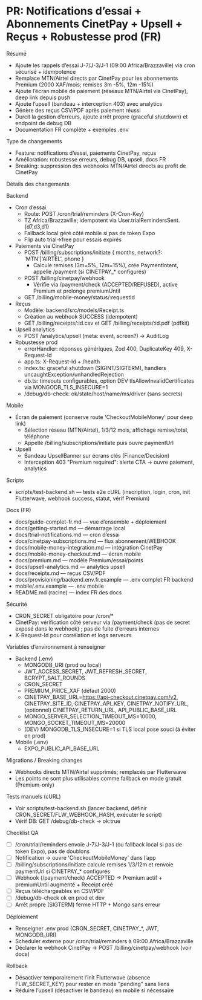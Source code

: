 # PR: Notifications d’essai + Abonnements CinetPay + Upsell + Reçus + Robustesse prod (FR)

Résumé
- Ajoute les rappels d’essai J-7/J-3/J-1 (09:00 Africa/Brazzaville) via cron sécurisé + idempotence
- Remplace MTN/Airtel directs par CinetPay pour les abonnements Premium (2000 XAF/mois; remises 3m -5%, 12m -15%)
- Ajoute l’écran mobile de paiement (réseaux MTN/Airtel via CinetPay), deep link depuis push
- Ajoute l’upsell (bandeau + interception 403) avec analytics
- Génère des reçus CSV/PDF après paiement réussi
- Durcit la gestion d’erreurs, ajoute arrêt propre (graceful shutdown) et endpoint de debug DB
- Documentation FR complète + exemples .env

Type de changements
- Feature: notifications d’essai, paiements CinetPay, reçus
- Amélioration: robustesse erreurs, debug DB, upsell, docs FR
- Breaking: suppression des webhooks MTN/Airtel directs au profit de CinetPay

Détails des changements

Backend
- Cron d’essai
  - Route: POST /cron/trial/reminders (X-Cron-Key)
  - TZ Africa/Brazzaville; idempotent via User.trialRemindersSent.{d7,d3,d1}
  - Fallback local géré côté mobile si pas de token Expo
  - Flip auto trial→free pour essais expirés
- Paiements via CinetPay
  - POST /billing/subscriptions/initiate { months, network?: 'MTN'|'AIRTEL', phone }
    - Calcule remises (3m=5%, 12m=15%), crée PaymentIntent, appelle /payment (si CINETPAY_* configurés)
  - POST /billing/cinetpay/webhook
    - Vérifie via /payment/check (ACCEPTED/REFUSED), active Premium et prolonge premiumUntil
  - GET /billing/mobile-money/status/:requestId
- Reçus
  - Modèle: backend/src/models/Receipt.ts
  - Création au webhook SUCCESS (idempotent)
  - GET /billing/receipts/:id.csv et GET /billing/receipts/:id.pdf (pdfkit)
- Upsell analytics
  - POST /analytics/upsell (meta: event, screen?) → AuditLog
- Robustesse prod
  - errorHandler: réponses génériques, Zod 400, DuplicateKey 409, X-Request-Id
  - app.ts: X-Request-Id + /health
  - index.ts: graceful shutdown (SIGINT/SIGTERM), handlers uncaughtException/unhandledRejection
  - db.ts: timeouts configurables, option DEV tlsAllowInvalidCertificates via MONGODB_TLS_INSECURE=1
  - /debug/db-check: ok/state/host/name/ms/driver (sans secrets)

Mobile
- Écran de paiement (conserve route 'CheckoutMobileMoney' pour deep link)
  - Sélection réseau (MTN/Airtel), 1/3/12 mois, affichage remise/total, téléphone
  - Appelle /billing/subscriptions/initiate puis ouvre paymentUrl
- Upsell
  - Bandeau UpsellBanner sur écrans clés (Finance/Decision)
  - Interception 403 "Premium required": alerte CTA → ouvre paiement, analytics

Scripts
- scripts/test-backend.sh — tests e2e cURL (inscription, login, cron, init Flutterwave, webhook success, statut, vérif Premium)

Docs (FR)
- docs/guide-complet-fr.md — vue d’ensemble + déploiement
- docs/getting-started.md — démarrage local
- docs/trial-notifications.md — cron d’essai
- docs/cinetpay-subscriptions.md — flux abonnement/WEBHOOK
- docs/mobile-money-integration.md — intégration CinetPay
- docs/mobile-money-checkout.md — écran mobile
- docs/premium.md — modèle Premium/essai/points
- docs/upsell-analytics.md — analytics upsell
- docs/receipts.md — reçus CSV/PDF
- docs/provisioning/backend.env.fr.example — .env complet FR backend
- mobile/.env.example — .env mobile
- README.md (racine) — index FR des docs

Sécurité
- CRON_SECRET obligatoire pour /cron/*
- CinetPay: vérification côté serveur via /payment/check (pas de secret exposé dans le webhook) ; pas de fuite d’erreurs internes
- X-Request-Id pour corrélation et logs serveurs

Variables d’environnement à renseigner
- Backend (.env)
  - MONGODB_URI (prod ou local)
  - JWT_ACCESS_SECRET, JWT_REFRESH_SECRET, BCRYPT_SALT_ROUNDS
  - CRON_SECRET
  - PREMIUM_PRICE_XAF (défaut 2000)
  - CINETPAY_BASE_URL=https://api-checkout.cinetpay.com/v2, CINETPAY_SITE_ID, CINETPAY_API_KEY, CINETPAY_NOTIFY_URL, (optionnel) CINETPAY_RETURN_URL, API_PUBLIC_BASE_URL
  - MONGO_SERVER_SELECTION_TIMEOUT_MS=10000, MONGO_SOCKET_TIMEOUT_MS=20000
  - (DEV) MONGODB_TLS_INSECURE=1 si TLS local pose souci (à éviter en prod)
- Mobile (.env)
  - EXPO_PUBLIC_API_BASE_URL

Migrations / Breaking changes
- Webhooks directs MTN/Airtel supprimés; remplacés par Flutterwave
- Les points ne sont plus utilisables comme fallback en mode gratuit (Premium-only)

Tests manuels (cURL)
- Voir scripts/test-backend.sh (lancer backend, définir CRON_SECRET/FLW_WEBHOOK_HASH, exécuter le script)
- Vérif DB: GET /debug/db-check → ok:true

Checklist QA
- [ ] /cron/trial/reminders envoie J-7/J-3/J-1 (ou fallback local si pas de token Expo), pas de doublons
- [ ] Notification → ouvre 'CheckoutMobileMoney' dans l’app
- [ ] /billing/subscriptions/initiate calcule remises 1/3/12m et renvoie paymentUrl si CINETPAY_* configurés
- [ ] Webhook (/payment/check) ACCEPTED → Premium actif + premiumUntil augmenté + Receipt créé
- [ ] Reçus téléchargeables en CSV/PDF
- [ ] /debug/db-check ok en prod et dev
- [ ] Arrêt propre (SIGTERM) ferme HTTP + Mongo sans erreur

Déploiement
- Renseigner .env prod (CRON_SECRET, CINETPAY_*, JWT, MONGODB_URI)
- Scheduler externe pour /cron/trial/reminders à 09:00 Africa/Brazzaville
- Déclarer le webhook CinetPay → POST /billing/cinetpay/webhook (voir docs)

Rollback
- Désactiver temporairement l’init Flutterwave (absence FLW_SECRET_KEY) pour rester en mode "pending" sans liens
- Réduire l’upsell (désactiver le bandeau) en mobile si nécessaire
